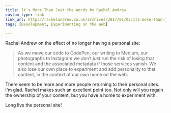 ```yaml
---
title: It's More Than Just the Words by Rachel Andrew
custom_type: link
link_url: http://rachelandrew.co.uk/archives/2017/01/05/its-more-than-just-the-words/
tags: [Development, Experimenting on the Web]

---
```

Rachel Andrew on the effect of no longer having a personal site:

> As we move our code to CodePen, our writing to Medium, our photographs to Instagram we don’t *just* run the risk of losing that content and the associated metadata if those services vanish. We also lose our own place to experiment and add personality to that content, in the context of our own home on the web.

There seem to be more and more people returning to their personal sites. I'm glad. Rachel makes such an excellent point too. Not only will you regain the ownership of your content, but you have a home to experiment with.

Long live the personal site!